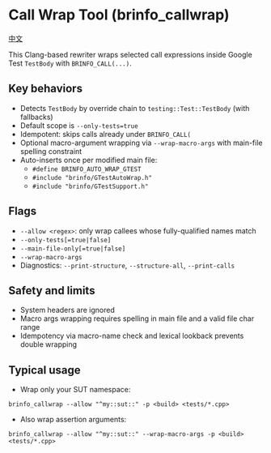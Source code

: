 # Call Wrap Tool (brinfo_callwrap)

[中文](./CallWrapTool.zh.md)

This Clang-based rewriter wraps selected call expressions inside Google Test `TestBody` with `BRINFO_CALL(...)`.

## Key behaviors

- Detects `TestBody` by override chain to `testing::Test::TestBody` (with fallbacks)
- Default scope is `--only-tests=true`
- Idempotent: skips calls already under `BRINFO_CALL(`
- Optional macro-argument wrapping via `--wrap-macro-args` with main-file spelling constraint
- Auto-inserts once per modified main file:
  - `#define BRINFO_AUTO_WRAP_GTEST`
  - `#include "brinfo/GTestAutoWrap.h"`
  - `#include "brinfo/GTestSupport.h"`

## Flags

- `--allow <regex>`: only wrap callees whose fully-qualified names match
- `--only-tests[=true|false]`
- `--main-file-only[=true|false]`
- `--wrap-macro-args`
- Diagnostics: `--print-structure`, `--structure-all`, `--print-calls`

## Safety and limits

- System headers are ignored
- Macro args wrapping requires spelling in main file and a valid file char range
- Idempotency via macro-name check and lexical lookback prevents double wrapping

## Typical usage

- Wrap only your SUT namespace:

```
brinfo_callwrap --allow "^my::sut::" -p <build> <tests/*.cpp>
```

- Also wrap assertion arguments:

```
brinfo_callwrap --allow "^my::sut::" --wrap-macro-args -p <build> <tests/*.cpp>
```
